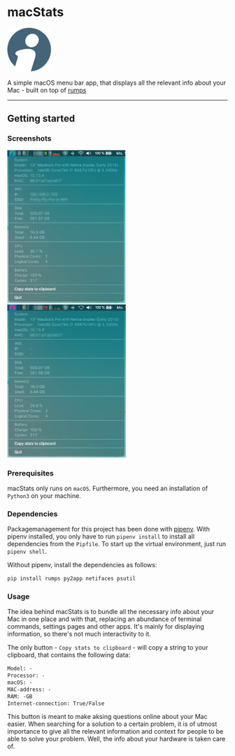 # macStats

<img src="resources/app_icon.png" alt="logo" width="100" height="100">

A simple macOS menu bar app, that displays all the relevant info about your Mac - built on top of [rumps](https://github.com/jaredks/rumps)

---

## Getting started

### Screenshots

<img src="resources/screenshot_online.png" alt="screenshot_online" height="350"> <img src="resources/screenshot_offline.png" alt="screenshot_offline" height="350">
<br/>

### Prerequisites

macStats only runs on `macOS`. Furthermore, you need an installation of `Python3` on your machine.

### Dependencies

Packagemanagement for this project has been done with [pipenv](https://github.com/pypa/pipenv). With pipenv installed, you only have to run `pipenv install` to install all dependencies from the `Pipfile`. To start up the virtual environment, just run `pipenv shell`.

Without pipenv, install the dependencies as follows:

```python
pip install rumps py2app netifaces psutil
```

### Usage

The idea behind macStats is to bundle all the necessary info about your Mac in one place and with that, replacing an abundance of terminal commands, settings pages and other apps. It's mainly for displaying information, so there's not much interactivity to it.

The only button - `Copy stats to clipboard` - will copy a string to your clipboard, that contains the following data:

```
Model: -
Processor: -
macOS: -
MAC-address: -
RAM: -GB
Internet-connection: True/False

```

This button is meant to make aksing questions online about your Mac easier. When searching for a solution to a certain problem, it is of utmost importance to give all the relevant information and context for people to be able to solve your problem. Well, the info about your hardware is taken care of.
